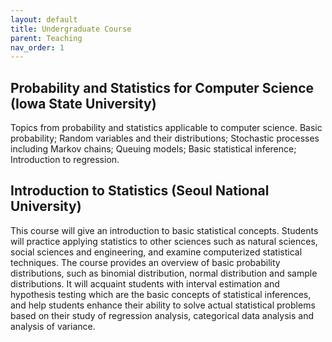 ```yaml
---
layout: default
title: Undergraduate Course
parent: Teaching
nav_order: 1
---
```


## Probability and Statistics for Computer Science (Iowa State University)
Topics from probability and statistics applicable to computer science. Basic probability; Random variables and their distributions; Stochastic processes including Markov chains; Queuing models; Basic statistical inference; Introduction to regression.

## Introduction to Statistics (Seoul National University)
This course will give an introduction to basic statistical concepts. Students will practice applying statistics to other sciences such as natural sciences, social sciences and engineering, and examine computerized statistical techniques. The course provides an overview of basic probability distributions, such as binomial distribution, normal distribution and sample distributions. It will acquaint students with interval estimation and hypothesis testing which are the basic concepts of statistical inferences, and help students enhance their ability to solve actual statistical problems based on their study of regression analysis, categorical data analysis and analysis of variance.

